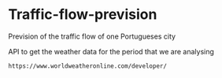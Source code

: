 # Traffic-flow-prevision
Prevision of the traffic flow of one Portugueses city


API to get the weather data for the period that we are analysing

    https://www.worldweatheronline.com/developer/